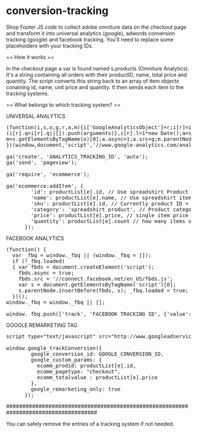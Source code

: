 conversion-tracking
===================

Shop Footer JS code to collect adobe omniture data on the checkout page and transform it into universal analytics (google), adwords conversion tracking (google) and facebook tracking. You'll need to replace some placeholders with your tracking IDs.

== How it works ==

In the checkout page a var is found named s.products (Omniture Analytics). It's a string containing all orders with their productID, name, total price and quantity. The script converts this string back to an array of item objects conaining id, name, unit price and quantity. It then sends each item to the tracking systems.

== What belongs to which tracking system? ==

UNIVERSAL ANALYTICS
<pre>
(function(i,s,o,g,r,a,m){i['GoogleAnalyticsObject']=r;i[r]=i[r]||function(){
(i[r].q=i[r].q||[]).push(arguments)},i[r].l=1*new Date();a=s.createElement(o),
m=s.getElementsByTagName(o)[0];a.async=1;a.src=g;m.parentNode.insertBefore(a,m)
})(window,document,'script','//www.google-analytics.com/analytics.js','ga');

ga('create', 'ANALYTICS_TRACKING_ID', 'auto');
ga('send', 'pageview');

ga('require', 'ecommerce');

ga('ecommerce:addItem', {
        'id': productList[e].id, // Use spreadshirt Product ID
        'name': productList[e].name, // Use spreadshirt item name
        'sku': productList[e].id, // Currently product ID = SKU, change if needed
        'category': 'spreadshirt product', // Product category
        'price': productList[e].price, // single item price
        'quantity': productList[e].count // how many items of this type were bought
      });
</pre>
FACEBOOK ANALYTICS
<pre>
(function() {
  var _fbq = window._fbq || (window._fbq = []);
  if (!_fbq.loaded)
  { var fbds = document.createElement('script'); 
    fbds.async = true; 
    fbds.src = '//connect.facebook.net/en_US/fbds.js'; 
    var s = document.getElementsByTagName('script')[0]; 
    s.parentNode.insertBefore(fbds, s); _fbq.loaded = true; }
  })();
window._fbq = window._fbq || [];

window._fbq.push(['track', 'FACEBOOK_TRACKING_ID', {'value':productList[e].price,'currency':'USD'}]);
</pre>
GOOGLE REMARKETING TAG
<pre>
script type="text/javascript" src="http://www.googleadservices.com/pagead/conversion_async.js" charset="utf-8">/script

window.google_trackConversion({
        google_conversion_id: GOOGLE_CONVERSION_ID,
        google_custom_params: {
          ecomm_prodid: productList[e].id,
          ecomm_pagetype: "checkout",
          ecomm_totalvalue : productList[e].price
        },
        google_remarketing_only: true
      });
</pre>
####################################################################################

You can safely remove the entries of a tracking system if not needed.
